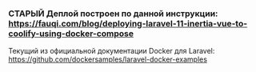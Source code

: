 ### СТАРЫЙ Деплой построен по данной инструкции: https://fauqi.com/blog/deploying-laravel-11-inertia-vue-to-coolify-using-docker-compose
Текущий из официальной документации Docker для Laravel: https://github.com/dockersamples/laravel-docker-examples
